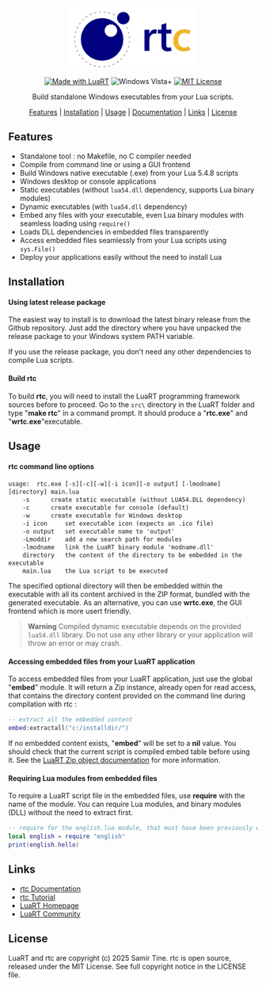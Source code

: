 <div align="center">

![rtc][title] 

[![Made with LuaRT](https://badgen.net/badge/Made%20with/LuaRT/yellow)](https://www.luart.org/)
![Windows Vista+](https://badgen.net/badge/Windows/Vista%20and%20later/blue?icon=windows)
[![MIT License](https://badgen.net/badge/License/MIT/green)](#)

Build standalone Windows executables from your Lua scripts.

[Features](#features) |
[Installation](#installation) |
[Usage](#usage) |
[Documentation](https://www.luart.org/doc/toolchain/rtc.html) |
[Links](#links) |
[License](#license)
</div>

## Features

- Standalone tool : no Makefile, no C compiler needed
- Compile from command line or using a GUI frontend
- Build Windows native executable (.exe) from your Lua 5.4.8 scripts
- Windows desktop or console applications
- Static executables (without `lua54.dll` dependency, supports Lua binary modules)
- Dynamic executables (with `lua54.dll` dependency)
- Embed any files with your executable, even Lua binary modules with seamless loading using `require()`
- Loads DLL dependencies in embedded files transparently
- Access embedded files seamlessly from your Lua scripts using `sys.File()`
- Deploy your applications easily without the need to install Lua

## Installation

#### Using latest release package

The easiest way to install is to download the latest binary release from the Github repository.
Just add the directory where you have unpacked the release package to your Windows system PATH variable.

If you use the release package, you don't need any other dependencies to compile Lua scripts.

#### Build rtc
  
To build **rtc**, you will need to install the LuaRT programming framework sources before to proceed.
Go to the ```src\``` directory in the LuaRT folder and type "**make rtc**" in a command prompt.
It should produce a "**rtc.exe**" and "**wrtc.exe**"executable. 

## Usage

#### rtc command line options
  
```
usage:	rtc.exe [-s][-c][-w][-i icon][-o output] [-lmodname] [directory] main.lua
	-s		create static executable (without LUA54.DLL dependency)
	-c		create executable for console (default)
	-w		create executable for Windows desktop
	-i icon		set executable icon (expects an .ico file)
	-o output	set executable name to 'output'
	-Lmoddir	add a new search path for modules
	-lmodname	link the LuaRT binary module 'modname.dll'
	directory	the content of the directory to be embedded in the executable
	main.lua   	the Lua script to be executed
```
  
The specified optional directory will then be embedded within the executable with all its content archived in the ZIP format, bundled with the generated executable.
As an alternative, you can use **wrtc.exe**, the GUI frontend which is more usert friendly.

> **Warning**
> Compiled dynamic executable depends on the provided `lua54.dll` library. Do not use any other library or your application will throw an error or may crash.

#### Accessing embedded files from your LuaRT application
  
To access embedded files from your LuaRT application, just use the global "**embed**" module. It will return a Zip instance, already open for read access, that contains the directory content provided on the command line during compilation with rtc :

```lua
-- extract all the embedded content
embed:extractall("c:/installdir/")
```

If no embedded content exists, "**embed**" will be set to a **nil** value. You should check that the current script is compiled embed table before using it.
See the [LuaRT Zip object documentation](https://www.luart.org/doc/compression/Zip.html) for more information.
  
#### Requiring Lua modules from embedded files
 
To require a LuaRT script file in the embedded files, use **require** with the name of the module. You can require Lua modules, and binary modules (DLL) without the need to extract first.

```lua
-- require for the english.lua module, that must have been previously embedded with rtc 
local english = require "english"
print(english.hello)
```
  
## Links
  
- [rtc Documentation](https://www.luart.org/doc/toolchain/rtc.html)
- [rtc Tutorial](https://www.luart.org/doc/tutorial/rtc.html)
- [LuaRT Homepage](https://www.luart.org/)
- [LuaRT Community](https://community.luart.org/)

## License
  
LuaRT and rtc are copyright (c) 2025 Samir Tine.
rtc is open source, released under the MIT License.
See full copyright notice in the LICENSE file.

[title]: rtc.png
